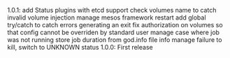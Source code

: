 1.0.1:
    add Status plugins with etcd support
    check volumes name to catch invalid volume injection
    manage mesos framework restart
    add global try/catch to catch errors generating an exit
    fix authorization on volumes so that config cannot be overriden by standard user
    manage case where job was not running
    store job duration from god.info file info
    manage failure to kill, switch to UNKNOWN status
1.0.0: First release
